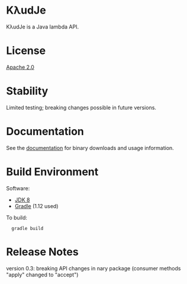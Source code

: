 KλudJe
======

KλudJe is a Java lambda API.

License
=======

[Apache 2.0](https://github.com/mcdiae/kludje/blob/master/LICENSE)

Stability
=========

Limited testing; breaking changes possible in future versions.

Documentation
=============

See the [documentation](http://mcdiae.github.io/kludje/) for binary downloads and usage information.

Build Environment
=================

Software:

 - [JDK 8](https://jdk8.java.net/)
 - [Gradle](http://www.gradle.org/) (1.12 used)

To build:

```
  gradle build
```

Release Notes
=============

version 0.3: breaking API changes in nary package (consumer methods "apply" changed to "accept")